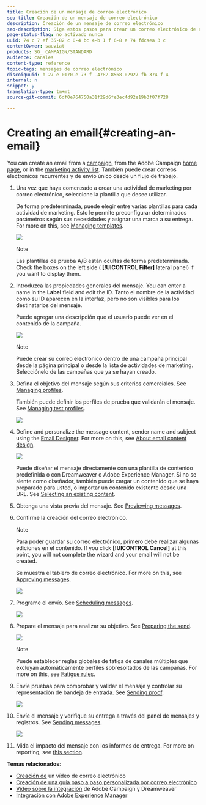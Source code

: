 ```yaml
---
title: Creación de un mensaje de correo electrónico
seo-title: Creación de un mensaje de correo electrónico
description: Creación de un mensaje de correo electrónico
seo-description: Siga estos pasos para crear un correo electrónico de envío único en Adobe Campaign.
page-status-flag: no activado nunca
uuid: 74 c 7 ef 35-82 c 0-4 bc 4-b 1 f 6-8 e 74 fdcaea 3 c
contentOwner: sauviat
products: SG_ CAMPAIGN/STANDARD
audience: canales
content-type: reference
topic-tags: mensajes de correo electrónico
discoiquuid: b 27 e 0170-e 73 f -4782-8568-02927 fb 374 f 4
internal: n
snippet: y
translation-type: tm+mt
source-git-commit: 6df0e764750a31f29d6fe3ec4d92e19b3f07f728

---
```



# Creating an email{#creating-an-email}

You can create an email from a [campaign](../../start/using/marketing-activities.md#creating-a-marketing-activity), from the Adobe Campaign [home page](../../start/using/interface-description.md#home-page), or in the [marketing activity list](../../start/using/marketing-activities.md#about-marketing-activities). También puede crear correos electrónicos recurrentes y de envío único desde un flujo de trabajo.

1. Una vez que haya comenzado a crear una actividad de marketing por correo electrónico, seleccione la plantilla que desee utilizar.

   De forma predeterminada, puede elegir entre varias plantillas para cada actividad de marketing. Esto le permite preconfigurar determinados parámetros según sus necesidades y asignar una marca a su entrega. For more on this, see [Managing templates](../../start/using/about-templates.md).

   ![](assets/email_creation_1.png)

   >[!NOTE]
   >
   >Las plantillas de prueba A/B están ocultas de forma predeterminada. Check the boxes on the left side ( **[!UICONTROL Filter]** lateral panel) if you want to display them.

1. Introduzca las propiedades generales del mensaje. You can enter a name in the **Label** field and edit the ID. Tanto el nombre de la actividad como su ID aparecen en la interfaz, pero no son visibles para los destinatarios del mensaje.

   Puede agregar una descripción que el usuario puede ver en el contenido de la campaña.

   ![](assets/email_creation_2.png)

   >[!NOTE]
   >
   >Puede crear su correo electrónico dentro de una campaña principal desde la página principal o desde la lista de actividades de marketing. Selecciónelo de las campañas que ya se hayan creado.

1. Defina el objetivo del mensaje según sus criterios comerciales. See [Managing profiles](../../audiences/using/about-profiles.md).

   También puede definir los perfiles de prueba que validarán el mensaje. See [Managing test profiles](../../sending/using/managing-test-profiles-and-sending-proofs.md#managing-test-profiles).

   ![](assets/email_creation_3.png)

1. Define and personalize the message content, sender name and subject using the [Email Designer](../../designing/using/about-email-content-design.md#about-the-email-designer). For more on this, see [About email content design](../../designing/using/about-email-content-design.md).

   ![](assets/email_creation_4.png)

   Puede diseñar el mensaje directamente con una plantilla de contenido predefinida o con Dreamweaver o Adobe Experience Manager. Si no se siente como diseñador, también puede cargar un contenido que se haya preparado para usted, o importar un contenido existente desde una URL. See [Selecting an existing content](../../designing/using/selecting-an-existing-content.md).

1. Obtenga una vista previa del mensaje. See [Previewing messages](../../sending/using/previewing-messages.md).
1. Confirme la creación del correo electrónico.

   >[!NOTE]
   >
   >Para poder guardar su correo electrónico, primero debe realizar algunas ediciones en el contenido. If you click **[!UICONTROL Cancel]** at this point, you will not complete the wizard and your email will not be created.

   Se muestra el tablero de correo electrónico. For more on this, see [Approving messages](../../sending/using/preparing-the-send.md).

   ![](assets/delivery_dashboard_2.png)

1. Programe el envío. See [Scheduling messages](../../sending/using/about-scheduling-messages.md).

   ![](assets/delivery_planning.png)

1. Prepare el mensaje para analizar su objetivo. See [Preparing the send](../../sending/using/confirming-the-send.md).

   ![](assets/preparing_delivery_2.png)

   >[!NOTE]
   >
   >Puede establecer reglas globales de fatiga de canales múltiples que excluyan automáticamente perfiles sobresoltados de las campañas. For more on this, see [Fatigue rules](../../administration/using/fatigue-rules.md).

1. Envíe pruebas para comprobar y validar el mensaje y controlar su representación de bandeja de entrada. See [Sending proof](../../sending/using/managing-test-profiles-and-sending-proofs.md#sending-proofs).

   ![](assets/bat_select.png)

1. Envíe el mensaje y verifique su entrega a través del panel de mensajes y registros. See [Sending messages](../../sending/using/confirming-the-send.md).

   ![](assets/confirm_delivery.png)

1. Mida el impacto del mensaje con los informes de entrega. For more on reporting, see [this section](../../reporting/using/about-dynamic-reports.md).

**Temas relacionados**:

* [Creación de](https://helpx.adobe.com/campaign/kt/acs/using/acs-create-email-from-homepage-feature-video-use.html) un vídeo de correo electrónico
* [Creación de una guía paso a paso personalizada por correo electrónico](https://docs.campaign.adobe.com/doc/standard/getting_started/en/ACS_GettingStartedEmail.html)
* [Vídeo sobre la integración](https://helpx.adobe.com/campaign/kt/acs/using/acs-dreamweaver-integration-feature-video-use.html) de Adobe Campaign y Dreamweaver
* [Integración con Adobe Experience Manager](../../integrating/using/integrating-with-experience-manager.md)

